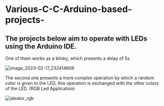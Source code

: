 # Various-C-C-Arduino-based-projects-
## The projects below aim to operate with LEDs using the Arduino IDE.
One of them works as a blinky, which presents a delay of 5s.

![image_2023-02-17_232414606](https://user-images.githubusercontent.com/125584777/219796674-ce67a23b-63ee-44f9-bffc-d1d10f0856fe.jpg)

The second one presents a more complex operation by which a random color is given to the LED, this operation is exchanged with the other colors of the LED. (RGB Led Application)

![aleator_rgb](https://user-images.githubusercontent.com/125584777/219799503-20af8105-6c41-487e-919e-b274e51c9777.jpg)
